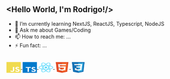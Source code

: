 ## <Hello World, I'm Rodrigo!/>

- 🌱 I’m currently learning NextJS, ReactJS, Typescript, NodeJS
- 💬 Ask me about Games/Coding
- 📫 How to reach me: ...
- ⚡ Fun fact: ...

<div>
  <a href="https://github.com/RodrigoSCoutinho">
<!--   <img height="180em" src="https://github-readme-stats-eight-theta.vercel.app/api?username=RodrigoSCoutinho&show_icons=true&theme=tokyonight&include_all_commits=true&count_private=true"/>
  <img height="180em" src="https://github-readme-stats-eight-theta.vercel.app/api/top-langs/?username=RodrigoSCoutinho&layout=compact&langs_count=7&theme=tokyonight"/>
</div> -->
<div style="display: inline_block"><br>
  <img align="center" alt="Rod-JS" height="30" width="40" src="https://raw.githubusercontent.com/devicons/devicon/master/icons/javascript/javascript-plain.svg">
  <img align="center" alt="Rod-Ts" height="30" width="40" src="https://raw.githubusercontent.com/devicons/devicon/master/icons/typescript/typescript-plain.svg">
  <img align="center" alt="Rod-React" height="30" width="40" src="https://raw.githubusercontent.com/devicons/devicon/master/icons/react/react-original.svg">
  <img align="center" alt="Rod-HTML" height="30" width="40" src="https://raw.githubusercontent.com/devicons/devicon/master/icons/html5/html5-original.svg">
  <img align="center" alt="Rod-CSS" height="30" width="40" src="https://raw.githubusercontent.com/devicons/devicon/master/icons/css3/css3-original.svg">
</div>

 ##
